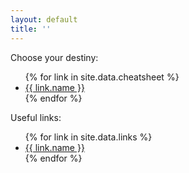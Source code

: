 ```yaml
---
layout: default
title: ''
---
```


Choose your destiny:

<ul>
    {% for link in site.data.cheatsheet %}
        <li><a href="{{ link.link }}">{{ link.name }}</a></li>
    {% endfor %}
</ul>

Useful links:

<ul>
    {% for link in site.data.links %}
        <li><a href="//{{ link.url }}" target="_blank">{{ link.name }}</a></li>
    {% endfor %}
</ul>
